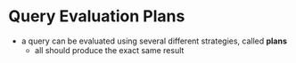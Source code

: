 # Query Evaluation Plans
- a query can be evaluated using several different strategies, called **plans**
	- all should produce the exact same result